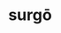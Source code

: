 ---
title: surgō
meaning: to get up
ch: [six, mt, mt5thru7]
pos: verb
inf: surgere
secondppstem: surg
infend: ere
conjugation: third
derivatives: insurgency, resurrection
six: y
---